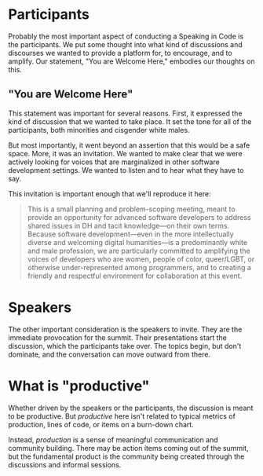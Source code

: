 # Participants

Probably the most important aspect of conducting a Speaking in Code is the
participants. We put some thought into what kind of discussions and discourses
we wanted to provide a platform for, to encourage, and to amplify. Our
statement, "You are Welcome Here," embodies our thoughts on this.

## "You are Welcome Here"

This statement was important for several reasons. First, it expressed the kind
of discussion that we wanted to take place. It set the tone for all of the
participants, both minorities and cisgender white males.

But most importantly, it went beyond an assertion that this would be a safe
space. More, it was an invitation. We wanted to make clear that we were
actively looking for voices that are marginalized in other software development
settings. We wanted to listen and to hear what they have to say. 

This invitation is important enough that we'll reproduce it here:

> This is a small planning and problem-scoping meeting, meant to provide an
> opportunity for advanced software developers to address shared issues in DH
> and tacit knowledge—on their own terms. Because software development—even in
> the more intellectually diverse and welcoming digital humanities—is a
> predominantly white and male profession, we are particularly committed to
> amplifying the voices of developers who are women, people of color,
> queer/LGBT, or otherwise under-represented among programmers, and to creating
> a friendly and respectful environment for collaboration at this event.

# Speakers

The other important consideration is the speakers to invite. They are the
immediate provocation for the summit. Their presentations start the discussion,
which the participants take over. The topics begin, but don't dominate, and the
conversation can move outward from there.

# What is "productive"

Whether driven by the speakers or the participants, the discussion is meant to
be productive. But *productive* here isn't related to typical metrics of
production, lines of code, or items on a burn-down chart.

Instead, *production* is a sense of meaningful communication and community
building. There may be action items coming out of the summit, but the
fundamental product is the community being created through the discussions and
informal sessions.

[welcome]: http://codespeak.scholarslab.org/#inclusivity

